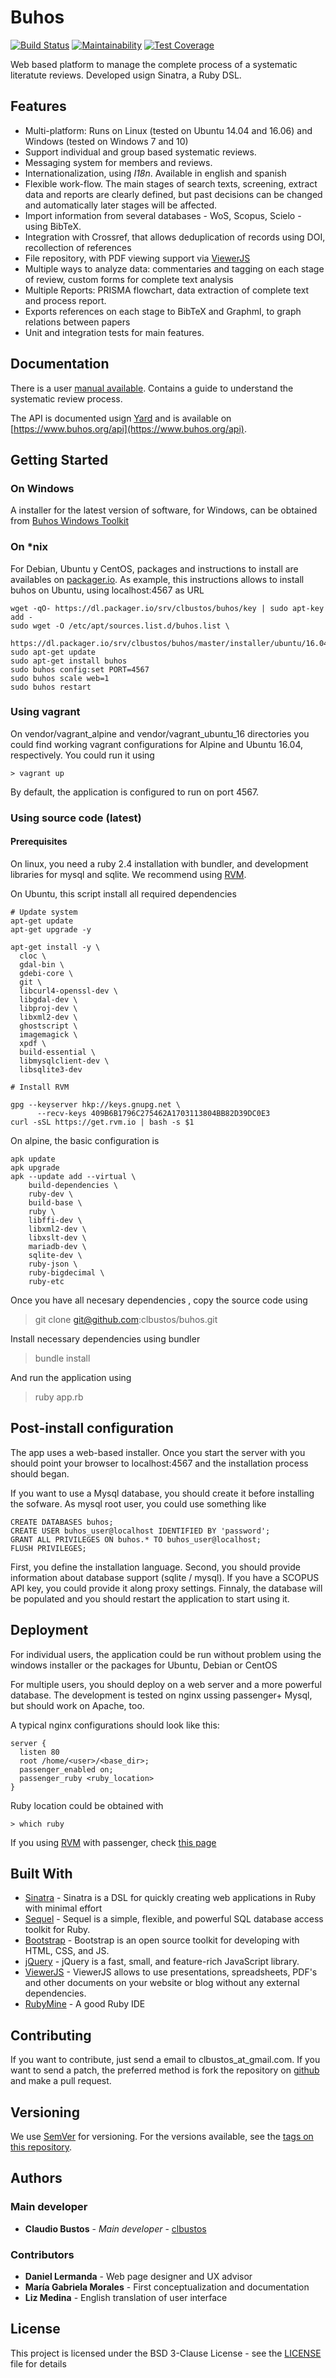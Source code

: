 # Buhos

[![Build Status](https://travis-ci.org/clbustos/buhos.svg?branch=master)](https://travis-ci.org/clbustos/buhos)
[![Maintainability](https://api.codeclimate.com/v1/badges/ffa582598127f86ed405/maintainability)](https://codeclimate.com/github/clbustos/buhos/maintainability)
[![Test Coverage](https://api.codeclimate.com/v1/badges/ffa582598127f86ed405/test_coverage)](https://codeclimate.com/github/clbustos/buhos/test_coverage)

Web based platform to manage the complete process of a systematic literatute reviews. Developed usign Sinatra, a Ruby DSL.


## Features

* Multi-platform: Runs on Linux (tested on Ubuntu 14.04 and 16.06) and Windows (tested on Windows 7 and 10)
* Support individual and group based systematic reviews. 
* Messaging system for members and reviews.
* Internationalization, using *I18n*. Available in english and spanish
* Flexible work-flow. The main stages of search texts, screening, extract data and reports are clearly defined, but past decisions can be changed and automatically later stages will be affected.
* Import information from several databases - WoS, Scopus, Scielo - using BibTeX.
* Integration with Crossref, that allows deduplication of records using DOI, recollection of references
* File repository, with PDF viewing support via [ViewerJS](http://viewerjs.org/)
* Multiple ways to analyze data: commentaries and tagging on each stage of review, custom forms for complete text analysis
* Multiple Reports: PRISMA flowchart, data extraction of complete text and process report. 
* Exports references on each stage to BibTeX and Graphml, to graph relations between papers
* Unit and integration tests for main features.

## Documentation

There is a user [manual available](https://github.com/clbustos/buhos/tree/master/docs/manual). Contains a guide to understand the systematic review process.

The API is documented usign [Yard](https://yardoc.org/) and is available on [https://www.buhos.org/api](https://www.buhos.org/api).

## Getting Started

### On Windows

A installer for the latest version of software, for Windows, can be obtained from [Buhos Windows Toolkit](https://github.com/clbustos/buhos-windows-tk/tree/master/windows_installer)

### On *nix

For Debian, Ubuntu y CentOS, packages and instructions to install are availables on [packager.io](https://packager.io/gh/clbustos/buhos).  As example, this instructions allows to install buhos on Ubuntu, using localhost:4567 as URL

    wget -qO- https://dl.packager.io/srv/clbustos/buhos/key | sudo apt-key add -
    sudo wget -O /etc/apt/sources.list.d/buhos.list \
      https://dl.packager.io/srv/clbustos/buhos/master/installer/ubuntu/16.04.repo
    sudo apt-get update
    sudo apt-get install buhos
    sudo buhos config:set PORT=4567
    sudo buhos scale web=1
    sudo buhos restart 

### Using vagrant

On vendor/vagrant_alpine and vendor/vagrant_ubuntu_16 directories you could find working vagrant configurations for Alpine and Ubuntu 16.04, respectively. You could run it using
    
    > vagrant up
    
By default, the application is configured to run on port 4567. 
    
### Using source code (latest)

#### Prerequisites


On linux, you need a ruby 2.4 installation with bundler, and development libraries for mysql and sqlite. We recommend using [RVM](https://rvm.io/).


On Ubuntu, this script install all required dependencies


    # Update system
    apt-get update
    apt-get upgrade -y
    
    apt-get install -y \
      cloc \
      gdal-bin \
      gdebi-core \
      git \
      libcurl4-openssl-dev \
      libgdal-dev \
      libproj-dev \
      libxml2-dev \
      ghostscript \
      imagemagick \
      xpdf \
      build-essential \
      libmysqlclient-dev \
      libsqlite3-dev
    
    # Install RVM
    
    gpg --keyserver hkp://keys.gnupg.net \
          --recv-keys 409B6B1796C275462A1703113804BB82D39DC0E3
    curl -sSL https://get.rvm.io | bash -s $1
    
      
On alpine, the basic configuration is   

    apk update
    apk upgrade
    apk --update add --virtual \
        build-dependencies \
        ruby-dev \
        build-base \
        ruby \
        libffi-dev \
        libxml2-dev \
        libxslt-dev \
        mariadb-dev \
        sqlite-dev \
        ruby-json \
        ruby-bigdecimal \
        ruby-etc    

Once you have all necesary dependencies , copy the source code using

   > git clone git@github.com:clbustos/buhos.git

Install necessary dependencies using bundler

   > bundle install
   
And run the application using

   > ruby app.rb

## Post-install configuration

The app uses a web-based installer. Once you start the server with you should point your browser to localhost:4567 and the installation process should began.

If you want to use a Mysql database, you should create it before installing the sofware. As mysql root user, you could use something like

    CREATE DATABASES buhos;
    CREATE USER buhos_user@localhost IDENTIFIED BY 'password';
    GRANT ALL PRIVILEGES ON buhos.* TO buhos_user@localhost;
    FLUSH PRIVILEGES;

First, you define the installation language. Second, you should provide information about database support (sqlite / mysql). If you have a SCOPUS API key, you could provide it along proxy settings.
Finnaly, the database will be populated and you should restart the application to start using it.

    

## Deployment

For individual users, the application could be run without problem using the windows installer or the packages for Ubuntu, Debian or CentOS

For multiple users, you should deploy on a web server and a more powerful database. The development is tested on nginx ussing passenger+ Mysql, but should  work on Apache, too.

A typical nginx configurations should look like this:
    
    server {
      listen 80
      root /home/<user>/<base_dir>; 
      passenger_enabled on; 
      passenger_ruby <ruby_location> 
    }
    
Ruby location could be obtained with

    > which ruby

If you using [RVM](https://rvm.io/) with passenger, check [this page](https://rvm.io/deployment/passenger)


## Built With
* [Sinatra](http://sinatrarb.com/) - Sinatra is a DSL for quickly creating web applications in Ruby with minimal effort
* [Sequel](https://github.com/jeremyevans/sequel) - Sequel is a simple, flexible, and powerful SQL database access toolkit for Ruby.
* [Bootstrap](https://getbootstrap.com/) -  Bootstrap is an open source toolkit for developing with HTML, CSS, and JS.
* [jQuery](https://jquery.com/) - jQuery is a fast, small, and feature-rich JavaScript library. 
* [ViewerJS](http://viewerjs.org/) - ViewerJS allows to use presentations, spreadsheets, PDF's and other documents on your website or blog without any external dependencies.
* [RubyMine](https://www.jetbrains.com/ruby/) - A good Ruby IDE

## Contributing

If you want to contribute, just send a email to clbustos_at_gmail.com. If you want to send a patch, the preferred method is fork the repository on [github](https://github.com/clbustos/buhos) and make a pull request.

## Versioning

We use [SemVer](http://semver.org/) for versioning. For the versions available, see the [tags on this repository](https://github.com/clbustos/buhos/tags). 

## Authors

### Main developer

* **Claudio  Bustos** - *Main developer* - [clbustos](https://github.com/clbustos)

### Contributors
* **Daniel Lermanda** - Web page designer and UX advisor
* **María Gabriela Morales** - First conceptualization and documentation
* **Liz Medina** -  English translation of user interface


## License

This project is licensed under the BSD 3-Clause License - see the [LICENSE](LICENSE) file for details

